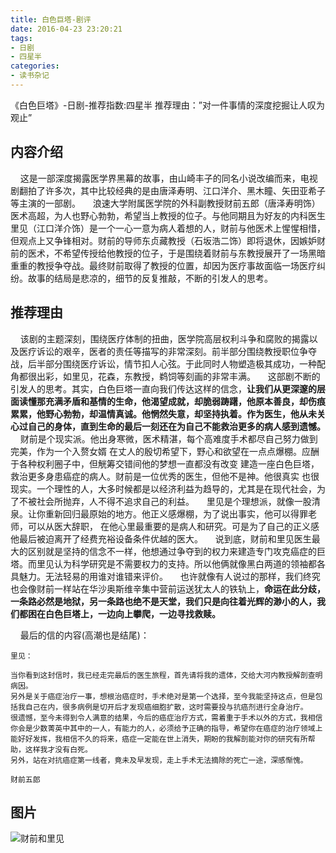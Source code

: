 ```yaml
---
title: 白色巨塔-剧评
date: 2016-04-23 23:20:21
tags:
- 日剧
- 四星半
categories:
- 读书杂记
---
```

《白色巨塔》-日剧-推荐指数:四星半
推荐理由：”对一件事情的深度挖掘让人叹为观止”<!--more-->

## 内容介绍
   &nbsp;&nbsp;&nbsp;&nbsp;这是一部深度揭露医学界黑幕的故事，由山崎丰子的同名小说改编而来，电视剧翻拍了许多次，其中比较经典的是由唐泽寿明、江口洋介、黑木瞳、矢田亚希子等主演的一部剧。
   &nbsp;&nbsp;&nbsp;&nbsp;浪速大学附属医学院的外科副教授财前五郎（唐泽寿明饰）医术高超，为人也野心勃勃，希望当上教授的位子。与他同期且为好友的内科医生里见（江口洋介饰）是一个一心一意为病人着想的人，财前与他医术上惺惺相惜，但观点上又争锋相对。财前的导师东贞藏教授（石坂浩二饰）即将退休，因嫉妒财前的医术，不希望传授给他教授的位子，于是围绕着财前与东教授展开了一场黑暗重重的教授争夺战。最终财前取得了教授的位置，却因为医疗事故面临一场医疗纠纷。故事的结局是悲凉的，细节的反复推敲，不断的引发人的思考。
    
## 推荐理由
   &nbsp;&nbsp;&nbsp;&nbsp;该剧的主题深刻，围绕医疗体制的扭曲，医学院高层权利斗争和腐败的揭露以及医疗诉讼的艰辛，医者的责任等描写的非常深刻。前半部分围绕教授职位争夺战，后半部分围绕医疗诉讼，情节扣人心弦。于此同时人物塑造极其成功，一种配角都很出彩，如里见，花森，东教授，鹈饲等刻画的非常丰满。
    &nbsp;&nbsp;&nbsp;&nbsp;这部剧不断的引发人的思考。其实，白色巨塔一直向我们传达这样的信念，**让我们从更深邃的层面读懂那充满矛盾和基情的生命，他渴望成就，却脆弱踌躇，他原本善良，却伤痕累累，他野心勃勃，却温情真诚。他惘然失意，却坚持执着。作为医生，他从未关心过自己的身体，直到生命的最后一刻还在为自己不能救治更多的病人感到遗憾。**
    &nbsp;&nbsp;&nbsp;&nbsp;财前是个现实派。他出身寒微，医术精湛，每个高难度手术都尽自己努力做到完美，作为一个入赘女婿 在丈人的殷切希望下，野心和欲望在一点点爆棚。应酬于各种权利圈子中，但觥筹交错间他的梦想一直都没有改变 建造一座白色巨塔，救治更多身患癌症的病人。财前是一位优秀的医生，但他不是神。他很真实 也很现实。一个理性的人，大多时候都是以经济利益为趋导的，尤其是在现代社会，为了不被社会所抛弃，人不得不追求自己的利益。
    &nbsp;&nbsp;&nbsp;&nbsp;里见是个理想派，就像一股清泉。让你重新回归最原始的地方。他正义感爆棚，为了说出事实，他可以得罪老师，可以从医大辞职， 在他心里最重要的是病人和研究。可是为了自己的正义感他最后被迫离开了经费充裕设备条件优越的医大。
    &nbsp;&nbsp;&nbsp;&nbsp;说到底，财前和里见医生最大的区别就是坚持的信念不一样，他想通过争夺到的权力来建造专门攻克癌症的巨塔。而里见认为科学研究是不需要权力的支持。所以他俩就像黑白两道的领袖都各具魅力。无法轻易的用谁对谁错来评价。
    &nbsp;&nbsp;&nbsp;&nbsp;也许就像有人说过的那样，我们终究也会像财前一样站在华沙奥斯维辛集中营前运送犹太人的铁轨上，**命运在此分歧，一条路必然是地狱，另一条路也绝不是天堂，我们只是向往着光辉的渺小的人，我们都困在白色巨塔上，一边向上攀爬，一边寻找救赎。**
 
&nbsp;&nbsp;&nbsp;&nbsp;最后的信的内容(高潮也是结尾)：
```
里见： 

当你看到这封信时，我已经走完最后的医生旅程，首先请将我的遗体，交给大河内教授解剖查明病因。 
另外是关于癌症治疗一事，想根治癌症时，手术绝对是第一个选择，至今我能坚持这点，但是包括我自己在内，很多病例是切开后才发现癌细胞扩散，这时需要投与抗癌剂进行全身治疗。 
很遗憾，至今未得到令人满意的结果，今后的癌症治疗方式，需着重于手术以外的方式，我相信你会是少数菁英中其中的一人，有能力的人，必须给予正确的指导，希望你在癌症的治疗领域上能好好发挥，我相信不久的将来，癌症一定能在世上消失，期盼的我解剖能对你的研究有所帮助，这样我才没有白死。 
另外，站在对抗癌症第一线者，竟未及早发现，走上手术无法摘除的死亡一途，深感惭愧。 

财前五郎
```


## 图片
![财前和里见](http://photo2.bababian.com/upload7/20160424/554F588C86D82FD7C76A8629D51D9A66_500.jpg)